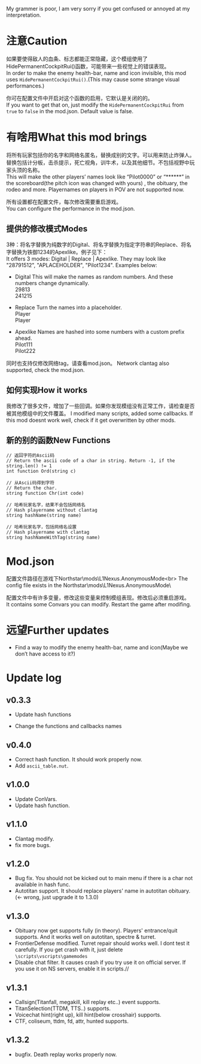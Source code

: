 My grammer is poor, I am very sorry if you get confused or annoyed at my interpretation.
# 注意Caution

如果要使得敌人的血条、标志都能正常隐藏，这个模组使用了HidePermanentCockpitRui()函数，可能带来一些视觉上的错误表现。<br>
In order to make the enemy health-bar, name and icon invisible, this mod uses `HidePermanentCockpitRui()`.(This may cause some strange visual performances.)

你可在配置文件中开启对这个函数的启用，它默认是关闭的的。<br>
If you want to get that on, just modify the `HidePermanentCockpitRui` from `true` to `false` in the mod.json. Default value is false.

# 有啥用What this mod brings

将所有玩家包括你的名字和网络名匿名，替换成别的文字。可以用来防止炸弹人。
替换包括计分板，击杀提示，死亡视角，训牛术，以及其他细节。不包括视野中玩家头顶的名称。<br>
This will make the other players’ names look like “Pilot0000” or “\*\*\*\*\*\*” in the scoreboard(the pitch icon was changed with yours) , the obituary, the rodeo and more. Playernames on players in POV are not supported now.

所有设置都在配置文件，每次修改需要重启游戏。<br>
You can configure the performance in the mod.json.

## 提供的修改模式Modes

3种：将名字替换为纯数字的Digital、将名字替换为指定字符串的Replace、将名字替换为铁御1234的Apexlike。例子见下：<br>
It offers 3 modes: Digital | Replace | Apexlike. They may look like "28791512", "APLACEHOLDER", "Pilot1234". Examples below:

- Digital
  This will make the names as random numbers. And these numbers change dynamically.<br>
  29813<br>
  241215<br>

- Replace
  Turn the names into a placeholder.<br>
  Player<br>
  Player<br>

- Apexlike
  Names are hashed into some numbers with a custom prefix ahead.<br>
  Pilot111<br>
  Pilot222<br>

同时也支持仅修改网络tag，请查看mod.json。
Network clantag also supported, check the mod.json.

## 如何实现How it works
我修改了很多文件，增加了一些回调。如果你发现模组没有正常工作，请检查是否被其他模组中的文件覆盖。
I modified many scripts, added some callbacks. If this mod doesnt work well, check if it get overwritten by other mods.

## 新的别的函数New Functions

```squirrel
// 返回字符的Ascii码
// Return the ascii code of a char in string. Return -1, if the string.len() != 1
int function Ord(string c)

// 从Ascii码得到字符
// Return the char.
string function Chr(int code)

// 哈希玩家名字，结果不会包括网络名
// Hash playername without clantag
string hashName(string name)

// 哈希玩家名字，包括网络名设置
// Hash playername with clantag
string hashNameWithTag(string name)
```




# Mod.json
配置文件路径在游戏下Northstar\mods\L1Nexus.AnonymousMode\<br>
The config file exists in the Northstar\mods\L1Nexus.AnonymousMode\


配置文件中有许多变量，修改这些变量来控制模组表现。修改后必须重启游戏。<br>
It contains some Convars you can modify. Restart the game after modifing.

# 远望Further updates

- Find a way to modify the enemy health-bar, name and icon(Maybe we don’t have access to it?)

#  Update log

## v0.3.3

- Update hash functions

- Change the functions and callbacks names

## v0.4.0

- Correct hash function. It should work properly now.
- Add `ascii_table.nut`.

## v1.0.0

- Update ConVars.
- Update hash function.

## v1.1.0

- Clantag modify.
- fix more bugs.

## v1.2.0

- Bug fix. You should not be kicked out to main menu if there is a char not available in hash func.
- Autotitan support. It should replace players' name in autotitan obituary. (<- wrong, just upgrade it to 1.3.0)

## v1.3.0

- Obituary now get supports fully (in theory). Players' entrance/quit supports. And it works well on autotitan, spectre & turret.
- FrontierDefense modified. Turret repair should works well. I dont test it carefully. If you get crash with it, just delete `\scripts\vscripts\gamemodes`
- Disable chat filter. It causes crash if you try use it on official server. If you use it on NS servers, enable it in scripts.//

## v1.3.1

- Callsign(Titanfall, megakill, kill replay etc..) event supports.
- TitanSelection(TTDM, TTS..) supports.
- Voicechat hint(right up), kill hint(below crosshair) supports.
- CTF, coliseum, ttdm, fd, attr, hunted supports.

## v1.3.2

- bugfix. Death replay works properly now.
